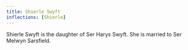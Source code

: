 ```yaml
---
title: Shierle Swyft
inflections: [Shierle]
---
```


Shierle Swyft is the daughter of Ser Harys Swyft. She is married to Ser Melwyn Sarsfield.


